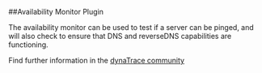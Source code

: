 ##Availability Monitor Plugin

The availability monitor can be used to test if a server can be pinged, and will also check to ensure that DNS and reverseDNS capabilities are functioning.  

Find further information in the [dynaTrace community](https://community.compuwareapm.com/community/display/DL/Availability+Monitor+Plugin)   